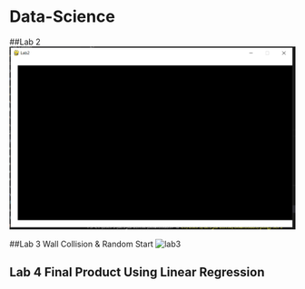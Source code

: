 # Data-Science

##Lab 2
![PNG](https://github.com/desjardinskatwit/Data-Science/blob/main/Lab2_pic.PNG)

##Lab 3 Wall Collision & Random Start
![lab3](https://user-images.githubusercontent.com/59697449/139483850-c0e713ea-c8da-4175-adb4-23e2c1d82e76.gif)

## Lab 4 Final Product Using Linear Regression

